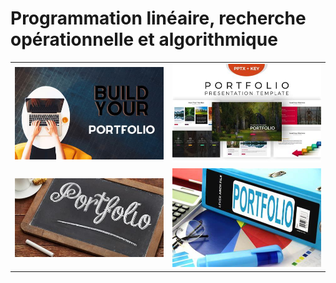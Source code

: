 # Programmation linéaire, recherche opérationnelle et algorithmique 



|  |  |
|--|--|
| <img src="img/port1.jpg" alt=""> | <img src="img/port2.jpg" alt=""> |
| <img src="img/port3.jpg" alt=""> | <img src="img/port4.jpg" alt=""> |
